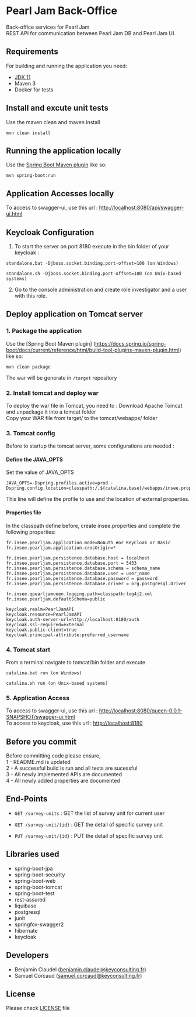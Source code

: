 
# Pearl Jam Back-Office
Back-office services for Pearl Jam  
REST API for communication between Pearl Jam DB and Pearl Jam UI.

## Requirements
For building and running the application you need:
- [JDK 11](https://jdk.java.net/archive/)
- Maven 3  
- Docker for tests

## Install and excute unit tests
Use the maven clean and maven install 
```shell
mvn clean install
```  

## Running the application locally
Use the [Spring Boot Maven plugin](https://docs.spring.io/spring-boot/docs/current/reference/html/build-tool-plugins-maven-plugin.html) like so:  
```shell
mvn spring-boot:run
```  

## Application Accesses locally
To access to swagger-ui, use this url : [http://localhost:8080/api/swagger-ui.html](http://localhost:8080/api/swagger-ui.html)  

## Keycloak Configuration 
1. To start the server on port 8180 execute in the bin folder of your keycloak :
```shell
standalone.bat -Djboss.socket.binding.port-offset=100 (on Windows)

standalone.sh -Djboss.socket.binding.port-offset=100 (on Unix-based systems)
```  
2. Go to the console administration and create role investigator and a user with this role.


## Deploy application on Tomcat server
### 1. Package the application
Use the [Spring Boot Maven plugin]  (https://docs.spring.io/spring-boot/docs/current/reference/html/build-tool-plugins-maven-plugin.html) like so:  
```shell
mvn clean package
```  
The war will be generate in `/target` repository  

### 2. Install tomcat and deploy war
To deploy the war file in Tomcat, you need to : 
Download Apache Tomcat and unpackage it into a tomcat folder  
Copy your WAR file from target/ to the tomcat/webapps/ folder  

### 3. Tomcat config
Before to startup the tomcat server, some configurations are needed : 
 
  
#### Define the JAVA_OPTS
Set the value of JAVA_OPTS  
```shell
JAVA_OPTS=-Dspring.profiles.active=prod -Dspring.config.location=classpath:/,${catalina.base}/webapps/insee.properties
``` 
This line will define the profile to use and the location of external properties.  

#### Properties file
In the classpath define before, create insee.properties and complete the following properties:  
```shell  
fr.insee.pearljam.application.mode=NoAuth #or KeyCloak or Basic
fr.insee.pearljam.application.crosOrigin=*

fr.insee.pearljam.persistence.database.host = localhost
fr.insee.pearljam.persistence.database.port = 5433
fr.insee.pearljam.persistence.database.schema = schema_name
fr.insee.pearljam.persistence.database.user = user_name
fr.insee.pearljam.persistence.database.password = password
fr.insee.pearljam.persistence.database.driver = org.postgresql.Driver

fr.insee.qpearljamueen.logging.path=classpath:log4j2.xml
fr.insee.pearljam.defaultSchema=public

keycloak.realm=PearlJamAPI
keycloak.resource=PearlJamAPI
keycloak.auth-server-url=http://localhost:8180/auth
keycloak.ssl-required=external
keycloak.public-client=true
keycloak.principal-attribute:preferred_username	 
```  

### 4. Tomcat start
From a terminal navigate to tomcat/bin folder and execute  
```shell
catalina.bat run (on Windows)
```  
```shell
catalina.sh run (on Unix-based systems)
```  

### 5. Application Access
To access to swagger-ui, use this url : [http://localhost:8080/queen-0.0.1-SNAPSHOT/swagger-ui.html](http://localhost:8080/queen-0.0.1-SNAPSHOT/swagger-ui.html)  
To access to keycloak, use this url : [http://localhost:8180](http://localhost:8180)  

## Before you commit
Before committing code please ensure,  
1 - README.md is updated  
2 - A successful build is run and all tests are sucessful  
3 - All newly implemented APIs are documented  
4 - All newly added properties are documented  

## End-Points
- `GET /survey-units` : GET the list of survey unit for current user

- `GET /survey-unit/{id}` : GET the detail of specific survey unit 

- `PUT /survey-unit/{id}` : PUT the detail of specific survey unit  

## Libraries used
- spring-boot-jpa
- spring-boot-security
- spring-boot-web
- spring-boot-tomcat
- spring-boot-test
- rest-assured
- liquibase
- postgresql
- junit
- springfox-swagger2
- hibernate
- keycloak 

## Developers
- Benjamin Claudel (benjamin.claudel@keyconsulting.fr)
- Samuel Corcaud (samuel.corcaud@keyconsulting.fr)

## License
Please check [LICENSE](https://github.com/InseeFr/Pearl-Jam-Back-Office/blob/master/LICENSE) file
